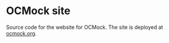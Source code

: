 OCMock site
===========

Source code for the website for OCMock. The site is deployed at [ocmock.org][1].

[1]: http://ocmock.org
